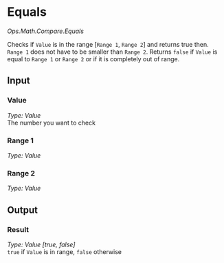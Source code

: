 # Equals

*Ops.Math.Compare.Equals*  

Checks if `Value` is in the range [`Range 1`, `Range 2`] and returns true then. `Range 1` does not have to be smaller than `Range 2`.  Returns `false` if `Value` is equal to `Range 1` or `Range 2` or if it is completely out of range.

## Input

### Value

*Type: Value*  
The number you want to check

### Range 1

*Type: Value*  

### Range 2

*Type: Value*  

## Output

### Result

*Type: Value [true, false]*  
`true` if `Value` is in range, `false` otherwise
